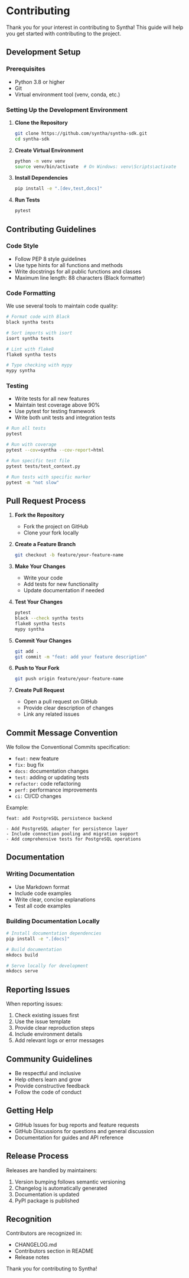 # Contributing

Thank you for your interest in contributing to Syntha! This guide will help you get started with contributing to the project.

## Development Setup

### Prerequisites
- Python 3.8 or higher
- Git
- Virtual environment tool (venv, conda, etc.)

### Setting Up the Development Environment

1. **Clone the Repository**
   ```bash
   git clone https://github.com/syntha/syntha-sdk.git
   cd syntha-sdk
   ```

2. **Create Virtual Environment**
   ```bash
   python -m venv venv
   source venv/bin/activate  # On Windows: venv\Scripts\activate
   ```

3. **Install Dependencies**
   ```bash
   pip install -e ".[dev,test,docs]"
   ```

4. **Run Tests**
   ```bash
   pytest
   ```

## Contributing Guidelines

### Code Style
- Follow PEP 8 style guidelines
- Use type hints for all functions and methods
- Write docstrings for all public functions and classes
- Maximum line length: 88 characters (Black formatter)

### Code Formatting
We use several tools to maintain code quality:

```bash
# Format code with Black
black syntha tests

# Sort imports with isort
isort syntha tests

# Lint with flake8
flake8 syntha tests

# Type checking with mypy
mypy syntha
```

### Testing
- Write tests for all new features
- Maintain test coverage above 90%
- Use pytest for testing framework
- Write both unit tests and integration tests

```bash
# Run all tests
pytest

# Run with coverage
pytest --cov=syntha --cov-report=html

# Run specific test file
pytest tests/test_context.py

# Run tests with specific marker
pytest -m "not slow"
```

## Pull Request Process

1. **Fork the Repository**
   - Fork the project on GitHub
   - Clone your fork locally

2. **Create a Feature Branch**
   ```bash
   git checkout -b feature/your-feature-name
   ```

3. **Make Your Changes**
   - Write your code
   - Add tests for new functionality
   - Update documentation if needed

4. **Test Your Changes**
   ```bash
   pytest
   black --check syntha tests
   flake8 syntha tests
   mypy syntha
   ```

5. **Commit Your Changes**
   ```bash
   git add .
   git commit -m "feat: add your feature description"
   ```

6. **Push to Your Fork**
   ```bash
   git push origin feature/your-feature-name
   ```

7. **Create Pull Request**
   - Open a pull request on GitHub
   - Provide clear description of changes
   - Link any related issues

## Commit Message Convention

We follow the Conventional Commits specification:

- `feat:` new feature
- `fix:` bug fix
- `docs:` documentation changes
- `test:` adding or updating tests
- `refactor:` code refactoring
- `perf:` performance improvements
- `ci:` CI/CD changes

Example:
```
feat: add PostgreSQL persistence backend

- Add PostgreSQL adapter for persistence layer
- Include connection pooling and migration support
- Add comprehensive tests for PostgreSQL operations
```

## Documentation

### Writing Documentation
- Use Markdown format
- Include code examples
- Write clear, concise explanations
- Test all code examples

### Building Documentation Locally
```bash
# Install documentation dependencies
pip install -e ".[docs]"

# Build documentation
mkdocs build

# Serve locally for development
mkdocs serve
```

## Reporting Issues

When reporting issues:
1. Check existing issues first
2. Use the issue template
3. Provide clear reproduction steps
4. Include environment details
5. Add relevant logs or error messages

## Community Guidelines

- Be respectful and inclusive
- Help others learn and grow
- Provide constructive feedback
- Follow the code of conduct

## Getting Help

- GitHub Issues for bug reports and feature requests
- GitHub Discussions for questions and general discussion
- Documentation for guides and API reference

## Release Process

Releases are handled by maintainers:
1. Version bumping follows semantic versioning
2. Changelog is automatically generated
3. Documentation is updated
4. PyPI package is published

## Recognition

Contributors are recognized in:
- CHANGELOG.md
- Contributors section in README
- Release notes

Thank you for contributing to Syntha!

